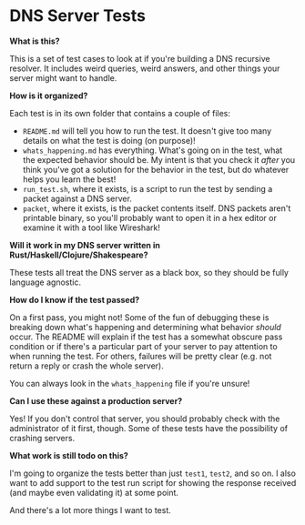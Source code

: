# DNS Server Tests

**What is this?**

This is a set of test cases to look at if you're building a DNS recursive
resolver. It includes weird queries, weird answers, and other things your server
might want to handle.

**How is it organized?**

Each test is in its own folder that contains a couple of files:

* `README.md` will tell you how to run the test. It doesn't give too many details
  on what the test is doing (on purpose)!
* `whats_happening.md` has everything. What's going on in the test, what the
  expected behavior should be. My intent is that you check it *after* you think
  you've got a solution for the behavior in the test, but do whatever helps you
  learn the best!
* `run_test.sh`, where it exists, is a script to run the test by sending a
  packet against a DNS server.
* `packet`, where it exists, is the packet contents itself. DNS packets aren't
  printable binary, so you'll probably want to open it in a hex editor or
  examine it with a tool like Wireshark!

**Will it work in my DNS server written in Rust/Haskell/Clojure/Shakespeare?**

These tests all treat the DNS server as a black box, so they should be fully
language agnostic.

**How do I know if the test passed?**

On a first pass, you might not! Some of the fun of debugging these is breaking
down what's happening and determining what behavior *should* occur. The README
will explain if the test has a somewhat obscure pass condition or if there's a
particular part of your server to pay attention to when running the test. For
others, failures will be pretty clear (e.g. not return a reply or crash the
whole server).

You can always look in the `whats_happening` file if you're unsure!

**Can I use these against a production server?**

Yes! If you don't control that server, you should probably check with the
administrator of it first, though. Some of these tests have the possibility of
crashing servers.

**What work is still todo on this?**

I'm going to organize the tests better than just `test1`, `test2`, and so on. I
also want to add support to the test run script for showing the response
received (and maybe even validating it) at some point.

And there's a lot more things I want to test.
